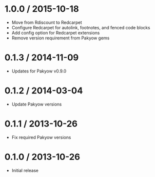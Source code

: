 # 1.0.0 / 2015-10-18

  * Move from Rdiscount to Redcarpet
  * Configure Redcarpet for autolink, footnotes, and fenced code blocks
  * Add config option for Redcarpet extensions
  * Remove version requirement from Pakyow gems

# 0.1.3 / 2014-11-09

  * Updates for Pakyow v0.9.0

# 0.1.2 / 2014-03-04

  * Update Pakyow versions

# 0.1.1 / 2013-10-26

  * Fix required Pakyow versions

# 0.1.0 / 2013-10-26

  * Initial release
